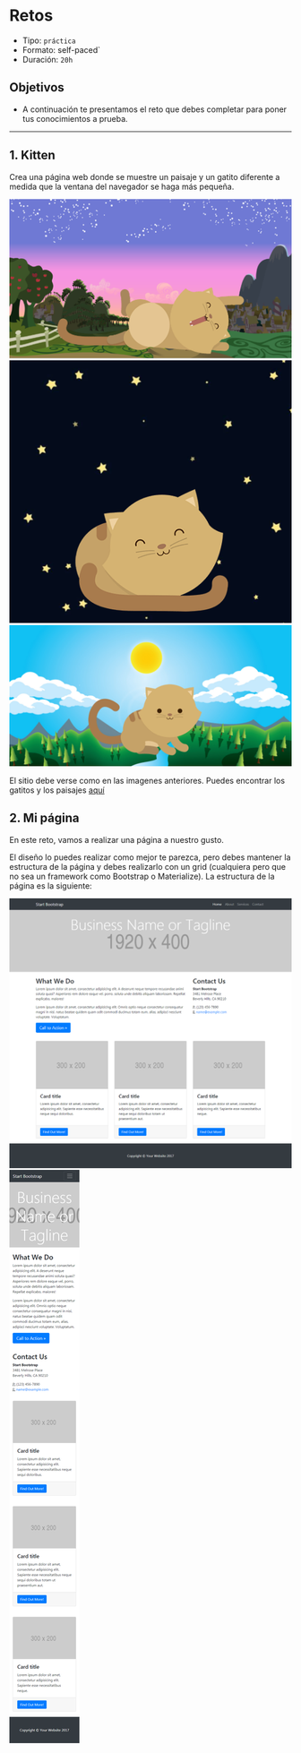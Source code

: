 # Retos

- Tipo: `práctica`
- Formato: self-paced`
- Duración: `20h`

## Objetivos

- A continuación te presentamos el reto que debes completar para poner tus
  conocimientos a prueba.

***

## 1. Kitten

Crea una página web donde se muestre un paisaje y un gatito diferente a medida
que la ventana del navegador se haga más pequeña.

![Imagen 1][1]  ![Imagen 2][2]  ![Imagen 3][3]

 [1]: kitten-dawn.png
 [2]: kitten-night.png
 [3]: kitten-sunnyday.png

El sitio debe verse como en las imagenes anteriores. Puedes encontrar los
gatitos y los paisajes [aquí](https://drive.google.com/open?id=0BwKm3JKzx3OlYXlFT2E1SWF0REE)

## 2. Mi página

En este reto, vamos a realizar una página a nuestro gusto.

El diseño lo puedes realizar como mejor te parezca, pero debes mantener la
estructura de la página y debes realizarlo con un grid (cualquiera pero que no
sea un framework como Bootstrap o Materialize). La estructura de la página es la
siguiente:

![Imagen 4][4]  ![Imagen 5][5]

 [4]: desktop.png
 [5]: responsive.png
